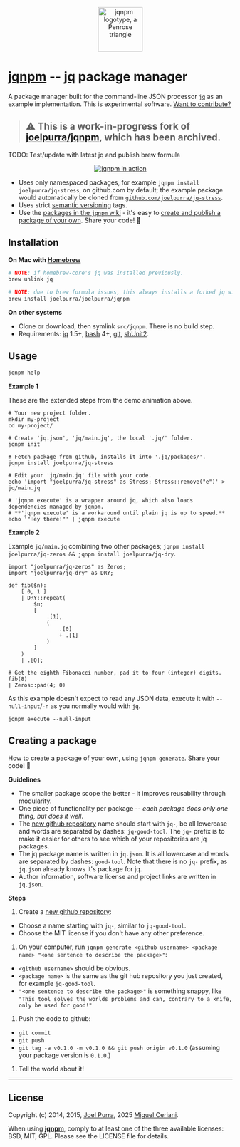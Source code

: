 <p align="center">
  <a href="https://github.com/miguel76/jqnpm"><img src="https://raw.githubusercontent.com/miguel76/jqnpm/master/resources/logotype/penrose-triangle.svg?sanitize=true" alt="jqnpm logotype, a Penrose triangle" width="100" border="0" /></a>
</p>

# [jqnpm](https://github.com/miguel76/jqnpm) -- [jq](https://stedolan.github.io/jq/) package manager

A package manager built for the command-line JSON processor [`jq`](https://stedolan.github.io/jq/) as an example implementation. This is experimental software. [Want to contribute?](https://github.com/miguel76/jqnpm/blob/master/CONTRIBUTE.md)



> ## ⚠️ This is a work-in-progress fork of [joelpurra/jqnpm](https://github.com/joelpurra/jqnpm), which has been archived.

TODO: Test/update with latest jq and publish brew formula



<p align="center">
  <a href="https://github.com/miguel76/jqnpm/">
    <img src="https://cloud.githubusercontent.com/assets/1398544/5852881/aaefa09c-a21d-11e4-9e7b-7c2c5574e0b6.gif" alt="jqnpm in action" border="0" />
  </a>
</p>


- Uses only namespaced packages, for example `jqnpm install joelpurra/jq-stress`, on github.com by default; the example package would automatically be cloned from [`github.com/joelpurra/jq-stress`](https://github.com/joelpurra/jq-stress).
- Uses strict [semantic versioning](https://semver.org/) tags.
- Use the [packages in the `jqnpm` wiki](https://github.com/miguel76/jqnpm/wiki) - it's easy to [create and publish a package of your own](https://github.com/miguel76/jqnpm#creating-a-package). Share your code! &#x1f493;



## Installation

**On Mac with [Homebrew](https://brew.sh/)**

```bash
# NOTE: if homebrew-core's jq was installed previously.
brew unlink jq

# NOTE: due to brew formula issues, this always installs a forked jq with package-root support.
brew install joelpurra/joelpurra/jqnpm
```

**On other systems**

- Clone or download, then symlink `src/jqnpm`. There is no build step.
- Requirements: [jq](https://stedolan.github.io/jq/) 1.5+, [bash](https://www.gnu.org/software/bash/) 4+, [git](https://git-scm.com/), [shUnit2](https://github.com/kward/shunit2).


## Usage


```bash
jqnpm help
```


**Example 1**

These are the extended steps from the demo animation above.

```shell
# Your new project folder.
mkdir my-project
cd my-project/

# Create 'jq.json', 'jq/main.jq', the local '.jq/' folder.
jqnpm init

# Fetch package from github, installs it into '.jq/packages/'.
jqnpm install joelpurra/jq-stress

# Edit your 'jq/main.jq' file with your code.
echo 'import "joelpurra/jq-stress" as Stress; Stress::remove("e")' > jq/main.jq

# 'jqnpm execute' is a wrapper around jq, which also loads dependencies managed by jqnpm.
# **'jqnpm execute' is a workaround until plain jq is up to speed.**
echo '"Hey there!"' | jqnpm execute
```

**Example 2**

Example `jq/main.jq` combining two other packages; `jqnpm install joelpurra/jq-zeros && jqnpm install joelpurra/jq-dry`.

```jq
import "joelpurra/jq-zeros" as Zeros;
import "joelpurra/jq-dry" as DRY;

def fib($n):
    [ 0, 1 ]
    | DRY::repeat(
        $n;
        [
            .[1],
            (
                .[0]
                + .[1]
            )
        ]
    )
    | .[0];

# Get the eighth Fibonacci number, pad it to four (integer) digits.
fib(8)
| Zeros::pad(4; 0)
```

As this example doesn't expect to read any JSON data, execute it with `--null-input`/`-n` as you normally would with `jq`.

```shell
jqnpm execute --null-input
```



## Creating a package

How to create a package of your own, using `jqnpm generate`. Share your code! &#x1f493;


**Guidelines**

- The smaller package scope the better - it improves reusability through modularity.
- One piece of functionality per package -- *each package does only one thing, but does it well*.
- The [new github repository](https://github.com/new) name should start with `jq-`, be all lowercase and words are separated by dashes: `jq-good-tool`. The `jq-` prefix is to make it easier for others to see which of your repositories are jq packages.
- The jq package name is written in `jq.json`. It is all lowercase and words are separated by dashes: `good-tool`. Note that there is no `jq-` prefix, as `jq.json` already knows it's package for jq.
- Author information, software license and project links are written in `jq.json`.


**Steps**

1. Create a [new github repository](https://github.com/new):
  - Choose a name starting with `jq-`, similar to `jq-good-tool`.
  - Choose the MIT license if you don't have any other preference.
1. On your computer, run `jqnpm generate <github username> <package name> "<one sentence to describe the package>"`:
  - `<github username>` should be obvious.
  - `<package name>` is the same as the git hub repository you just created, for example `jq-good-tool`.
  - `"<one sentence to describe the package>"` is something snappy, like `"This tool solves the worlds problems and can, contrary to a knife, only be used for good!"`
1. Push the code to github:
  - `git commit`
  - `git push`
  - `git tag -a v0.1.0 -m v0.1.0 && git push origin v0.1.0` (assuming your package version is `0.1.0`.)
1. Tell the world about it!



---



## License

Copyright (c) 2014, 2015, [Joel Purra](https://joelpurra.com/), 2025 [Miguel Ceriani](https://github.com/miguel76).

When using [**jqnpm**](https://github.com/miguel76/jqnpm), comply to at least one of the three available licenses: BSD, MIT, GPL. Please see the LICENSE file for details.


